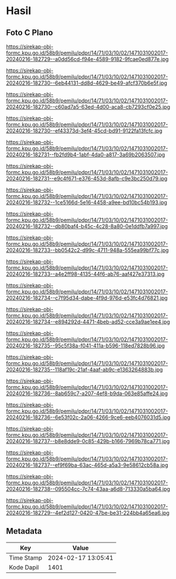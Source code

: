# Hasil

## Foto C Plano

https://sirekap-obj-formc.kpu.go.id/58b9/pemilu/pdpr/14/71/03/10/02/1471031002017-20240216-182729--a0dd56cd-f94e-4589-9182-9fcae0ed877e.jpg

https://sirekap-obj-formc.kpu.go.id/58b9/pemilu/pdpr/14/71/03/10/02/1471031002017-20240216-182730--6eb44131-dd8d-4629-be49-afcf370b6e5f.jpg

https://sirekap-obj-formc.kpu.go.id/58b9/pemilu/pdpr/14/71/03/10/02/1471031002017-20240216-182730--c60ad7a5-63ed-4d00-aca8-cb7293cf0e25.jpg

https://sirekap-obj-formc.kpu.go.id/58b9/pemilu/pdpr/14/71/03/10/02/1471031002017-20240216-182730--ef43373d-3ef4-45cd-bd91-9122fa13fcfc.jpg

https://sirekap-obj-formc.kpu.go.id/58b9/pemilu/pdpr/14/71/03/10/02/1471031002017-20240216-182731--fb2fd9b4-1abf-4da0-a817-3a69b2063507.jpg

https://sirekap-obj-formc.kpu.go.id/58b9/pemilu/pdpr/14/71/03/10/02/1471031002017-20240216-182731--e9c4f671-e376-453d-8afb-c9e3bc250d79.jpg

https://sirekap-obj-formc.kpu.go.id/58b9/pemilu/pdpr/14/71/03/10/02/1471031002017-20240216-182732--1ce5166d-5e16-4458-a9ee-bd10bc54b193.jpg

https://sirekap-obj-formc.kpu.go.id/58b9/pemilu/pdpr/14/71/03/10/02/1471031002017-20240216-182732--db80baf4-b45c-4c28-8a80-0e1ddfb7a997.jpg

https://sirekap-obj-formc.kpu.go.id/58b9/pemilu/pdpr/14/71/03/10/02/1471031002017-20240216-182733--bb0542c2-d99c-4711-948a-555ea99bf77c.jpg

https://sirekap-obj-formc.kpu.go.id/58b9/pemilu/pdpr/14/71/03/10/02/1471031002017-20240216-182733--a4e2ff98-4135-44f6-ab76-aaf427e37313.jpg

https://sirekap-obj-formc.kpu.go.id/58b9/pemilu/pdpr/14/71/03/10/02/1471031002017-20240216-182734--c7f95d34-dabe-4f9d-976d-e53fc4d76821.jpg

https://sirekap-obj-formc.kpu.go.id/58b9/pemilu/pdpr/14/71/03/10/02/1471031002017-20240216-182734--e894292d-4471-4beb-ad52-cce3a9ae1ee4.jpg

https://sirekap-obj-formc.kpu.go.id/58b9/pemilu/pdpr/14/71/03/10/02/1471031002017-20240216-182735--95c5f38a-f041-411a-b596-118ed7828b96.jpg

https://sirekap-obj-formc.kpu.go.id/58b9/pemilu/pdpr/14/71/03/10/02/1471031002017-20240216-182735--118af19c-21af-4aaf-ab9c-e1363264883b.jpg

https://sirekap-obj-formc.kpu.go.id/58b9/pemilu/pdpr/14/71/03/10/02/1471031002017-20240216-182736--8ab659c7-a207-4ef8-b9da-063e85affe24.jpg

https://sirekap-obj-formc.kpu.go.id/58b9/pemilu/pdpr/14/71/03/10/02/1471031002017-20240216-182736--6e53f02c-2a06-4266-9ce6-eeb4076031d5.jpg

https://sirekap-obj-formc.kpu.go.id/58b9/pemilu/pdpr/14/71/03/10/02/1471031002017-20240216-182737--b8e8dde9-0c85-429b-b166-7969b78ca771.jpg

https://sirekap-obj-formc.kpu.go.id/58b9/pemilu/pdpr/14/71/03/10/02/1471031002017-20240216-182737--ef9f69ba-63ac-465d-a5a3-9e58612cb58a.jpg

https://sirekap-obj-formc.kpu.go.id/58b9/pemilu/pdpr/14/71/03/10/02/1471031002017-20240216-182738--095504cc-7c74-43aa-a6d8-713330a5ba64.jpg

https://sirekap-obj-formc.kpu.go.id/58b9/pemilu/pdpr/14/71/03/10/02/1471031002017-20240216-182729--4ef2d127-0420-47be-be31-224bb4a65ea6.jpg


## Metadata

| Key        | Value               |
| ---------- | ------------------- |
| Time Stamp | 2024-02-17 13:05:41 |
| Kode Dapil | 1401                |



